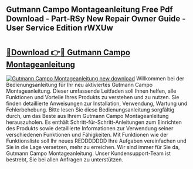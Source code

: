 ## Gutmann Campo Montageanleitung Free Pdf Download - Part-RSy New Repair Owner Guide - User Service Edition rWXUw

# <h2><a href="http://df6zup.blite.top/?on=Gutmann+Campo+Montageanleitung">🔗Download 👉🔴 Gutmann Campo Montageanleitung</a></h2>

[![Gutmann Campo Montageanleitung new download](https://i.imgur.com/lujVjoI.png)](http://df6zup.blite.top/?on=Gutmann+Campo+Montageanleitung)
Willkommen bei der Bedienungsanleitung für Ihr neu aktiviertes Gutmann Campo Montageanleitung. Dieser umfassende Leitfaden soll Ihnen helfen, alle Funktionen und Vorteile Ihres Produkts zu verstehen und zu nutzen. Sie finden detaillierte Anweisungen zur Installation, Verwendung, Wartung und Fehlerbehebung. Bitte lesen Sie diese Bedienungsanleitung sorgfältig durch, um das Beste aus Ihrem Gutmann Campo Montageanleitung herauszuholen. Es enthält Schritt-für-Schritt-Anleitungen zum Einrichten des Produkts sowie detaillierte Informationen zur Verwendung seiner verschiedenen Funktionen und Fähigkeiten. Mit Funktionen wie der Funktionsliste soll Ihr neues REDDDDDDD Ihre Aufgaben vereinfachen und Sie in die Lage versetzen, mehr zu erreichen. Wir sind immer für Sie da, Gutmann Campo Montageanleitung. Unser Kundensupport-Team ist bestrebt, Sie bei allen Anfragen zu unterstützen.
